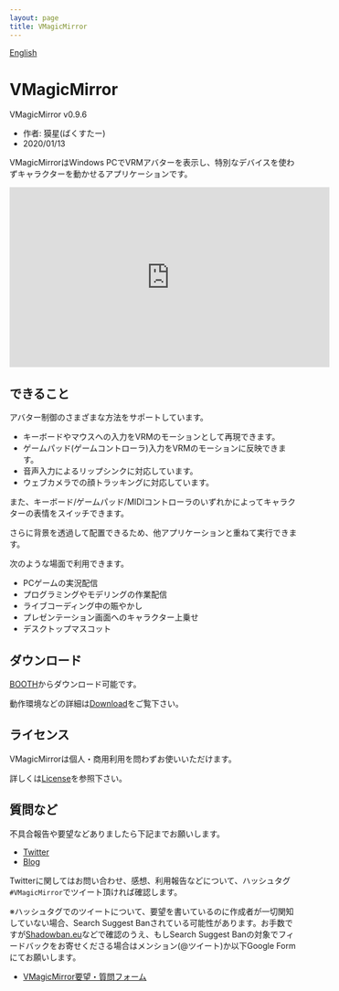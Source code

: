 ```yaml
---
layout: page
title: VMagicMirror
---
```


[English](./en_index.html)

# VMagicMirror

VMagicMirror v0.9.6

* 作者: 獏星(ばくすたー)
* 2020/01/13

VMagicMirrorはWindows PCでVRMアバターを表示し、特別なデバイスを使わずキャラクターを動かせるアプリケーションです。

<iframe width="560" height="315" src="https://www.youtube.com/embed/jhGOnf8HOKk" frameborder="0" allow="accelerometer; autoplay; encrypted-media; gyroscope; picture-in-picture" allowfullscreen></iframe>

## できること

アバター制御のさまざまな方法をサポートしています。

* キーボードやマウスへの入力をVRMのモーションとして再現できます。
* ゲームパッド(ゲームコントローラ)入力をVRMのモーションに反映できます。
* 音声入力によるリップシンクに対応しています。
* ウェブカメラでの顔トラッキングに対応しています。

また、キーボード/ゲームパッド/MIDIコントローラのいずれかによってキャラクターの表情をスイッチできます。

さらに背景を透過して配置できるため、他アプリケーションと重ねて実行できます。

次のような場面で利用できます。

* PCゲームの実況配信
* プログラミングやモデリングの作業配信
* ライブコーディング中の賑やかし
* プレゼンテーション画面へのキャラクター上乗せ
* デスクトップマスコット

## ダウンロード

[BOOTH](https://booth.pm/ja/items/1272298)からダウンロード可能です。

動作環境などの詳細は[Download](./download.html)をご覧下さい。

## ライセンス

VMagicMirrorは個人・商用利用を問わずお使いいただけます。

詳しくは[License](./license.html)を参照下さい。

## 質問など

不具合報告や要望などありましたら下記までお願いします。

* [Twitter](https://twitter.com/baku_dreameater)
* [Blog](https://www.baku-dreameater.net/)

Twitterに関してはお問い合わせ、感想、利用報告などについて、ハッシュタグ`#VMagicMirror`でツイート頂ければ確認します。

※ハッシュタグでのツイートについて、要望を書いているのに作成者が一切関知していない場合、Search Suggest Banされている可能性があります。お手数ですが[Shadowban.eu](https://shadowban.eu/)などで確認のうえ、もしSearch Suggest Banの対象でフィードバックをお寄せくださる場合はメンション(@ツイート)か以下Google Formにてお願いします。

* [VMagicMirror要望・質問フォーム](https://forms.gle/ULLsY4C96ggZBfNw9)
